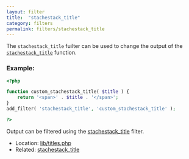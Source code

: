 ```yaml
---
layout: filter
title:  "stachestack_title"
category: filters
permalink: filters/stachestack_title
---
```


The `stachestack_title` fuilter can be used to change the output of the [`stachestack_title`](/functions/stachestack_title) function.

### Example:

```php
<?php

function custom_stachestack_title( $title ) {
	return '<span>' . $title . '</span>';
}
add_filter( 'stachestack_title', 'custom_stachestack_title' );

?>
```

Output can be filtered using the [stachestack\_title](/filters/stachestack_title) filter.

* Location: [lib/titles.php](https://github.com/StacheStack/StacheStack/blob/development/lib/titles.php)
* Related: [stachestack\_title](/filters/stachestack_title)